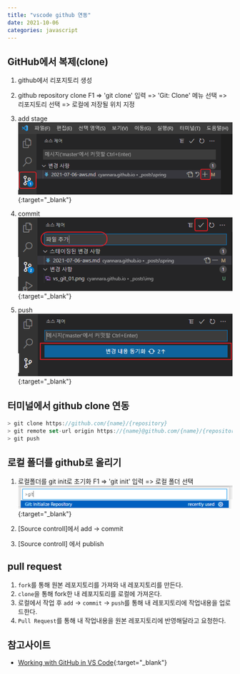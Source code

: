 ```yaml
---
title: "vscode github 연동"
date: 2021-10-06
categories: javascript  
---
```


## GitHub에서 복제(clone)

1. github에서 리포지토리 생성

2. github repository clone
F1  => 'git clone' 입력  => 'Git: Clone' 메뉴 선택   => 리포지토리 선택  => 로컬에 저장될 위치 지정

3. add stage
![add](/img/javascript/vs_git_01.png){:target="_blank"}  

4. commit
![commit](/img/javascript/vs_git_02.png){:target="_blank"}  

5. push
![push](/img/javascript/vs_git_03.png){:target="_blank"}  

## 터미널에서 github clone 연동  

```js
> git clone https://github.com/{name}/{repository}
> git remote set-url origin https://{name}@github.com/{name}/{repository}
> git push
```

## 로컬 폴더를 github로 올리기

1. 로컬폴더를 git init로 초기화
F1  => 'git init' 입력  => 로컬 폴더 선택
![add](/img/javascript/vs_git_04.png){:target="_blank"}  

2. [Source controll]에서 add -> commit

3. [Source controll] 에서 publish

## pull request

1. `fork`를 통해 원본 레포지토리를 가져와 내 레포지토리를 만든다.
2. `clone`을 통해 fork한 내 레포지토리를 로컬에 가져온다.
3. 로컬에서 작업 후 `add` -> `commit` -> `push`를 통해 내 레포지토리에 작업내용을 업로드한다.
4. `Pull Request`를 통해 내 작업내용을 원본 레포지토리에 반영해달라고 요청한다.

## 참고사이트  

* [Working with GitHub in VS Code](https://code.visualstudio.com/docs/editor/github){:target="_blank"} 